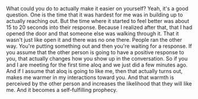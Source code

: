  What could you do to actually make it easier on yourself? Yeah, it's a good question. One is the time that it was hardest for me was in building up to actually reaching out. But the time where it started to feel better was about 15 to 20 seconds into their response. Because I realized after that, that I had opened the door and that someone else was walking through it. That it wasn't just like open it and there was no one there. People ran the other way. You're putting something out and then you're waiting for a response. If you assume that the other person is going to have a positive response to you, that actually changes how you show up in the conversation. So if you and I are meeting for the first time aloq and we just did a few minutes ago. And if I assume that aloq is going to like me, then that actually turns out, makes me warmer in my interactions toward you. And that warmth is perceived by the other person and increases the likelihood that they will like me. And it becomes a self-fulfilling prophecy.